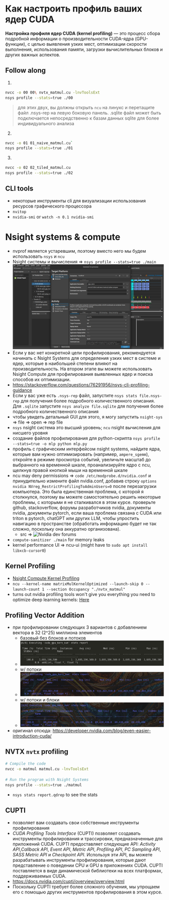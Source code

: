 # Как настроить профиль ваших ядер CUDA

**Настройка профиля ядер CUDA (kernel profiling)** — это процесс сбора подробной информации о производительности CUDA-ядра (GPU-функции), с целью выявления узких мест, оптимизации скорости выполнения, использования памяти, загрузки вычислительных блоков и других важных аспектов.

## Follow along
1. 
```bash
nvcc -o 00 00\ nvtx_matmul.cu -lnvToolsExt
nsys profile --stats=true ./00
```

> для этих двух, вы должны открыть `ncu` на линукс и перетащите файл .nsys-rep на левую боковую панель.
> .sqlite файл может быть подключается непосредственно к базам данных sqlite для более индивидуального анализа
2. 
```bash
nvcc -o 01 01_naive_matmul.cu`
nsys profile --stats=true ./01
```

3. 
```bash
nvcc -o 02 02_tiled_matmul.cu
nsys profile --stats=true ./02
```

## CLI tools
- некоторые инструменты cli для визуализации использования ресурсов графического процессора
- `nvitop`
- `nvidia-smi` or `watch -n 0.1 nvidia-smi`


# Nsight systems & compute
- nvprof является устаревшим, поэтому вместо него мы будем использовать `nsys` и `ncu`
- Nsight системы и вычисления ⇒ `nsys profile --stats=true ./main `
![](../assets/nsight-ui.png)
- Если у вас нет конкретной цели профилирования, рекомендуется начинать с Nsight Systems для определения узких мест в системе и ядер, которые в наибольшей степени влияют на производительность. На втором этапе вы можете использовать Nsight Compute для профилирования выявленных ядер и поиска способов их оптимизации.
- https://stackoverflow.com/questions/76291956/nsys-cli-profiling-guidance
- Если у вас уже есть `.nsys-rep` файл, запустите `nsys stats file.nsys-rep` для получения более подробного количественного описания. Для `.sqlite` запустите `nsys analyze file.sqlite` для получения более подробного количественного описания
- чтобы увидеть детальный GUI для этого, я могу запустить `nsight-sys` ⇒ file ⇒ open ⇒ rep file
- `nsys` nsight система это высший уровень; `ncu` nsight вычисления для нисшего уровня
- создание файлов профилирования для python-скрипта `nsys profile --stats=true -o mlp python mlp.py`
- профиль с графическим интерфейсом nsight systems, найдите ядра, которые вам нужно оптимизировать (например, `ampere_sgemm`), откройте в режиме просмотра событий, увеличьте масштаб до выбранного на временной шкале, проанализируйте ядро с ncu, щелкнув правой кнопкой мыши на временной шкале
- ncu may deny permissions ⇒ `code /etc/modprobe.d/nvidia.conf` и принудительно измените файл nvidia.conf, добавив строку `options nvidia NVreg_RestrictProfilingToAdminUsers=0` после перезагрузки компьютера. Это была единственная проблема, с которой я столкнулся, поэтому вы можете самостоятельно решить некоторые проблемы, с которыми я не сталкивался в этом курсе. проверьте github, stackoverflow, форумы разработчиков nvidia, документы nvidia, документы pytorch, если ваша проблема связана с CUDA или triton в pytorch, chatGPT или других LLM, чтобы упростить навигацию в пространстве (обработать информацию будет не так сложно, поскольку она аккуратно организована).
    - src ⇒ ![Nvidia dev forums](https://developer.nvidia.com/nvidia-development-tools-solutions-err_nvgpuctrperm-permission-issue-performance-counters)
- `compute-sanitizer ./main` for memory leaks
- kernel performance UI ⇒ ncu-ui (might have to `sudo apt install libxcb-cursor0`)

## Kernel Profiling
- [Nsight Compute Kernel Profiling](https://docs.nvidia.com/nsight-compute/ProfilingGuide/index.html)
- `ncu --kernel-name matrixMulKernelOptimized --launch-skip 0 --launch-count 1 --section Occupancy "./nvtx_matmul"`
- turns out nvidia profiling tools won't give you everything you need to optimize deep learning kernels: [Here](https://stackoverflow.com/questions/2204527/how-do-you-profile-optimize-cuda-kernels)

## Profiling Vector Addition
- при профилировании следующих 3 вариантов с добавлением вектора в 32 (2^25) миллиона элементов
    - базовый без блоков и потоков
    - ![](../assets/prof1.png)
    - w/ потоки
    - ![](../assets/prof2.png)
    - w/ потоки и блоки
    - ![](../assets/prof3.png)
- оригинал отсюда: https://developer.nvidia.com/blog/even-easier-introduction-cuda/


## NVTX `nvtx` profiling
```bash
# Compile the code
nvcc -o matmul matmul.cu -lnvToolsExt

# Run the program with Nsight Systems
nsys profile --stats=true ./matmul
```
- `nsys stats report.qdrep` to see the stats


## CUPTI
- позволяет вам создавать свои собственные инструменты профилирования
- *CUDA Profiling Tools Interface* (CUPTI) позволяет создавать инструменты профилирования и трассировки, предназначенные для приложений CUDA. CUPTI предоставляет следующие API: *Activity API*,*Callback API*, *Event API*, *Metric API*, *Profiling API*, *PC Sampling API*, *SASS Metric API* и *Checkpoint API*. Используя эти API, вы можете разрабатывать инструменты профилирования, которые дают представление о поведении CPU и GPU в приложениях CUDA. CUPTI поставляется в виде динамической библиотеки на всех платформах, поддерживаемых CUDA.
- https://docs.nvidia.com/cupti/overview/overview.html
- Поскольку CUPTI требует более сложного обучения, мы упрощаем его с помощью других инструментов профилирования в этом курсе.